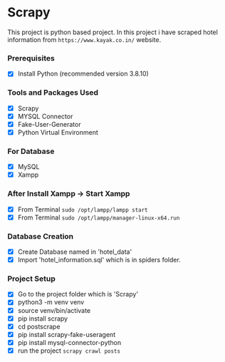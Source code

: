 # Scrapy

This project is python based project. In this project i have scraped hotel information from ```https://www.kayak.co.in/``` website.

### Prerequisites
- [x] Install Python (recommended version 3.8.10)

### Tools and Packages Used
- [x] Scrapy
- [x] MYSQL Connector
- [x] Fake-User-Generator
- [x] Python Virtual Environment

### For Database
- [x] MySQL
- [x] Xampp

### After Install Xampp -> Start Xampp
- [x] From Terminal ```sudo /opt/lampp/lampp start```
- [x] From Terminal ```sudo /opt/lampp/manager-linux-x64.run```

### Database Creation
- [x] Create Database named in 'hotel_data'
- [x] Import 'hotel_information.sql' which is in spiders folder.

### Project Setup
- [x] Go to the project folder which is 'Scrapy'
- [x] python3 -m venv venv
- [x] source venv/bin/activate
- [x] pip install scrapy
- [x] cd postscrape
- [x] pip install scrapy-fake-useragent
- [x] pip install mysql-connector-python
- [x] run the project ```scrapy crawl posts```
